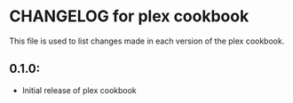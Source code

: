 # CHANGELOG for plex cookbook

This file is used to list changes made in each version of the plex cookbook.

## 0.1.0:

* Initial release of plex cookbook
